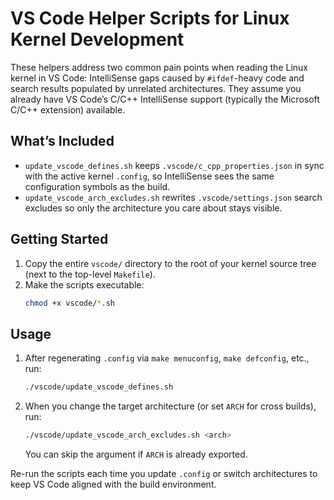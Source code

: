 # VS Code Helper Scripts for Linux Kernel Development

These helpers address two common pain points when reading the Linux kernel in VS Code: IntelliSense gaps caused by `#ifdef`-heavy code and search results populated by unrelated architectures. They assume you already have VS Code’s C/C++ IntelliSense support (typically the Microsoft C/C++ extension) available.

## What’s Included

- `update_vscode_defines.sh` keeps `.vscode/c_cpp_properties.json` in sync with the active kernel `.config`, so IntelliSense sees the same configuration symbols as the build.
- `update_vscode_arch_excludes.sh` rewrites `.vscode/settings.json` search excludes so only the architecture you care about stays visible.

## Getting Started

1. Copy the entire `vscode/` directory to the root of your kernel source tree (next to the top-level `Makefile`).
2. Make the scripts executable:
   ```sh
   chmod +x vscode/*.sh
   ```

## Usage

1. After regenerating `.config` via `make menuconfig`, `make defconfig`, etc., run:
   ```sh
   ./vscode/update_vscode_defines.sh
   ```
2. When you change the target architecture (or set `ARCH` for cross builds), run:
   ```sh
   ./vscode/update_vscode_arch_excludes.sh <arch>
   ```
   You can skip the argument if `ARCH` is already exported.

Re-run the scripts each time you update `.config` or switch architectures to keep VS Code aligned with the build environment.
